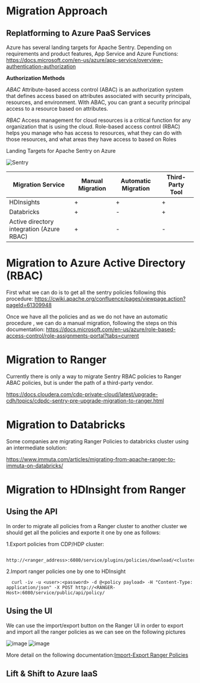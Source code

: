 

# Migration Approach

## Replatforming to Azure PaaS Services ##

Azure has several landing targets for Apache Sentry. Depending on requirements and product features, App Service and Azure Functions:
https://docs.microsoft.com/en-us/azure/app-service/overview-authentication-authorization

**Authorization Methods** 

*ABAC*
Attribute-based access control (ABAC) is an authorization system that defines access based on attributes associated with security principals, resources, and environment. With ABAC, you can grant a security principal access to a resource based on attributes.

*RBAC*
Access management for cloud resources is a critical function for any organization that is using the cloud. Role-based access control (RBAC) helps you manage who has access to resources, what they can do with those resources, and what areas they have access to based on Roles

Landing Targets for Apache Sentry on Azure

![Sentry](https://user-images.githubusercontent.com/7907123/132818095-532cb610-7df4-4352-89c4-5d22e65dd6ad.png)



| Migration Service                      | Manual Migration                       | Automatic Migration | Third-Party Tool |
| ----------------------------------------- | ------------------------------------------------------------ | ------------------------------------------------------------ |------------------------------------------------------------ |
| HDInsights                         |      + |     + |     + |
| Databricks                             |     + |     - |      + |
| Active directory integration (Azure RBAC) |     + |     - |      - |



# Migration to Azure Active Directory (RBAC)

First what we can do is to get all the sentry policies following this procedure:
https://cwiki.apache.org/confluence/pages/viewpage.action?pageId=61309948

Once we have all the policies  and as we do not have an automatic procedure , we can do a manual migration, following the steps on this documentation:
https://docs.microsoft.com/en-us/azure/role-based-access-control/role-assignments-portal?tabs=current

# Migration to Ranger

Currently there is only a way to migrate Sentry RBAC policies to Ranger ABAC policies, but is under the path of a third-party vendor.

https://docs.cloudera.com/cdp-private-cloud/latest/upgrade-cdh/topics/cdpdc-sentry-pre-upgrade-migration-to-ranger.html


# Migration to Databricks

Some companies are migrating Ranger Policies to databricks cluster using an intermediate solution:

https://www.immuta.com/articles/migrating-from-apache-ranger-to-immuta-on-databricks/

# Migration to  HDInsight from Ranger

## Using the API

In order to migrate all policies from a Ranger cluster to another cluster we should get all the policies and exporte it one by one as follows:

1.Export policies from CDP/HDP cluster:
```console
  http://<ranger_address>:6080/service/plugins/policies/download/<clustername>_hadoop
```
2.Import ranger policies one by one to HDInsight 
```console  
  curl -iv -u <user>:<password> -d @<policy payload> -H "Content-Type: application/json" -X POST http://<RANGER-Host>:6080/service/public/api/policy/
```  
## Using the UI

We can use the import/export button on the Ranger UI in order to export and import all the ranger policies as we can see on the following pictures

![image](https://user-images.githubusercontent.com/7907123/125410503-3906c080-e3bd-11eb-9026-758cf6b1e81c.png)
![image](https://user-images.githubusercontent.com/7907123/125410524-3efca180-e3bd-11eb-939f-0042e67cf096.png)


More detail on the following documentation:[Import-Export Ranger Policies](https://cwiki.apache.org/confluence/display/RANGER/User+Guide+For+Import-Export)


## Lift & Shift to Azure IaaS ##
